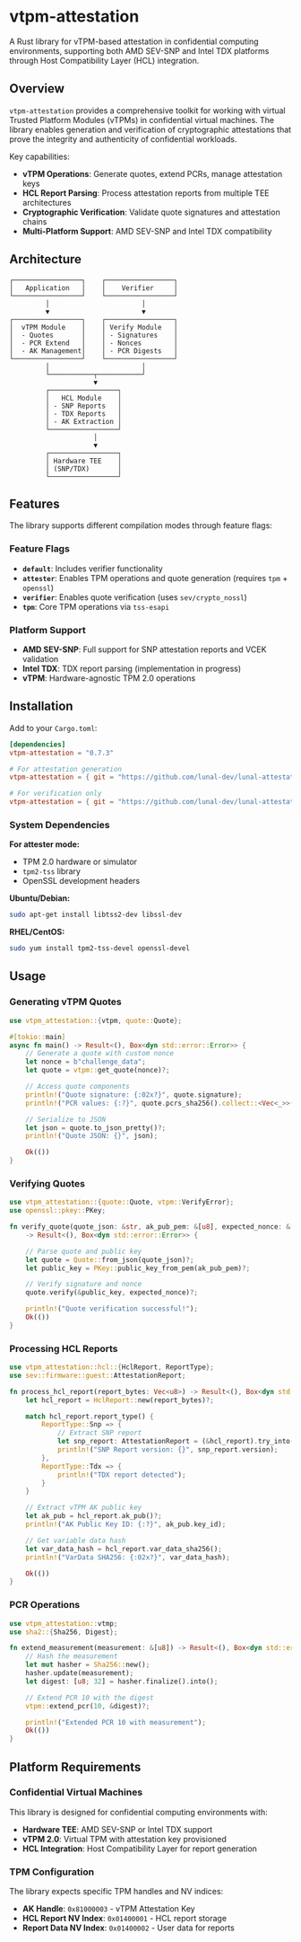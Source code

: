 # vtpm-attestation

A Rust library for vTPM-based attestation in confidential computing environments, supporting both AMD SEV-SNP and Intel TDX platforms through Host Compatibility Layer (HCL) integration.

## Overview

`vtpm-attestation` provides a comprehensive toolkit for working with virtual Trusted Platform Modules (vTPMs) in confidential virtual machines. The library enables generation and verification of cryptographic attestations that prove the integrity and authenticity of confidential workloads.

Key capabilities:
- **vTPM Operations**: Generate quotes, extend PCRs, manage attestation keys
- **HCL Report Parsing**: Process attestation reports from multiple TEE architectures
- **Cryptographic Verification**: Validate quote signatures and attestation chains
- **Multi-Platform Support**: AMD SEV-SNP and Intel TDX compatibility

## Architecture

```
┌─────────────────┐    ┌─────────────────┐
│   Application   │    │    Verifier     │
└─────────────────┘    └─────────────────┘
         │                       │
         ▼                       ▼
┌─────────────────┐    ┌─────────────────┐
│  vTPM Module    │    │ Verify Module   │
│  - Quotes       │    │ - Signatures    │
│  - PCR Extend   │    │ - Nonces        │
│  - AK Management│    │ - PCR Digests   │
└─────────────────┘    └─────────────────┘
         │                       │
         └───────────┬───────────┘
                     ▼
         ┌─────────────────┐
         │   HCL Module    │
         │ - SNP Reports   │
         │ - TDX Reports   │
         │ - AK Extraction │
         └─────────────────┘
                     │
                     ▼
         ┌─────────────────┐
         │ Hardware TEE    │
         │ (SNP/TDX)       │
         └─────────────────┘
```

## Features

The library supports different compilation modes through feature flags:

### Feature Flags

- **`default`**: Includes verifier functionality
- **`attester`**: Enables TPM operations and quote generation (requires `tpm` + `openssl`)
- **`verifier`**: Enables quote verification (uses `sev/crypto_nossl`)
- **`tpm`**: Core TPM operations via `tss-esapi`

### Platform Support

- **AMD SEV-SNP**: Full support for SNP attestation reports and VCEK validation
- **Intel TDX**: TDX report parsing (implementation in progress)
- **vTPM**: Hardware-agnostic TPM 2.0 operations

## Installation

Add to your `Cargo.toml`:

```toml
[dependencies]
vtpm-attestation = "0.7.3"

# For attestation generation
vtpm-attestation = { git = "https://github.com/lunal-dev/lunal-attestation.git" }

# For verification only
vtpm-attestation = { git = "https://github.com/lunal-dev/lunal-attestation.git" }
```

### System Dependencies

**For attester mode:**
- TPM 2.0 hardware or simulator
- `tpm2-tss` library
- OpenSSL development headers

**Ubuntu/Debian:**
```bash
sudo apt-get install libtss2-dev libssl-dev
```

**RHEL/CentOS:**
```bash
sudo yum install tpm2-tss-devel openssl-devel
```

## Usage

### Generating vTPM Quotes

```rust
use vtpm_attestation::{vtpm, quote::Quote};

#[tokio::main]
async fn main() -> Result<(), Box<dyn std::error::Error>> {
    // Generate a quote with custom nonce
    let nonce = b"challenge_data";
    let quote = vtpm::get_quote(nonce)?;

    // Access quote components
    println!("Quote signature: {:02x?}", quote.signature);
    println!("PCR values: {:?}", quote.pcrs_sha256().collect::<Vec<_>>());

    // Serialize to JSON
    let json = quote.to_json_pretty()?;
    println!("Quote JSON: {}", json);

    Ok(())
}
```

### Verifying Quotes

```rust
use vtpm_attestation::{quote::Quote, vtpm::VerifyError};
use openssl::pkey::PKey;

fn verify_quote(quote_json: &str, ak_pub_pem: &[u8], expected_nonce: &[u8])
    -> Result<(), Box<dyn std::error::Error>> {

    // Parse quote and public key
    let quote = Quote::from_json(quote_json)?;
    let public_key = PKey::public_key_from_pem(ak_pub_pem)?;

    // Verify signature and nonce
    quote.verify(&public_key, expected_nonce)?;

    println!("Quote verification successful!");
    Ok(())
}
```

### Processing HCL Reports

```rust
use vtpm_attestation::hcl::{HclReport, ReportType};
use sev::firmware::guest::AttestationReport;

fn process_hcl_report(report_bytes: Vec<u8>) -> Result<(), Box<dyn std::error::Error>> {
    let hcl_report = HclReport::new(report_bytes)?;

    match hcl_report.report_type() {
        ReportType::Snp => {
            // Extract SNP report
            let snp_report: AttestationReport = (&hcl_report).try_into()?;
            println!("SNP Report version: {}", snp_report.version);
        },
        ReportType::Tdx => {
            println!("TDX report detected");
        }
    }

    // Extract vTPM AK public key
    let ak_pub = hcl_report.ak_pub()?;
    println!("AK Public Key ID: {:?}", ak_pub.key_id);

    // Get variable data hash
    let var_data_hash = hcl_report.var_data_sha256();
    println!("VarData SHA256: {:02x?}", var_data_hash);

    Ok(())
}
```

### PCR Operations

```rust
use vtpm_attestation::vtmp;
use sha2::{Sha256, Digest};

fn extend_measurement(measurement: &[u8]) -> Result<(), Box<dyn std::error::Error>> {
    // Hash the measurement
    let mut hasher = Sha256::new();
    hasher.update(measurement);
    let digest: [u8; 32] = hasher.finalize().into();

    // Extend PCR 10 with the digest
    vtpm::extend_pcr(10, &digest)?;

    println!("Extended PCR 10 with measurement");
    Ok(())
}
```

## Platform Requirements

### Confidential Virtual Machines

This library is designed for confidential computing environments with:

- **Hardware TEE**: AMD SEV-SNP or Intel TDX support
- **vTPM 2.0**: Virtual TPM with attestation key provisioned
- **HCL Integration**: Host Compatibility Layer for report generation

### TPM Configuration

The library expects specific TPM handles and NV indices:

- **AK Handle**: `0x81000003` - vTPM Attestation Key
- **HCL Report NV Index**: `0x01400001` - HCL report storage
- **Report Data NV Index**: `0x01400002` - User data for reports
